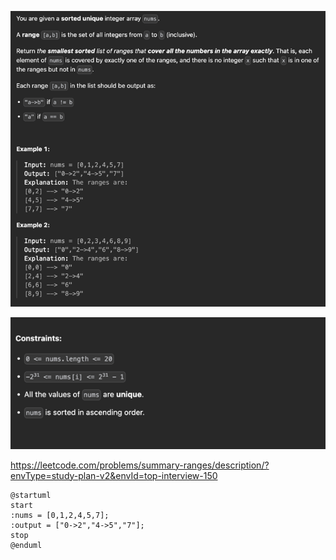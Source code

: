 ![img.png](img.png)

![img_1.png](img_1.png)

https://leetcode.com/problems/summary-ranges/description/?envType=study-plan-v2&envId=top-interview-150

```plantuml
@startuml
start
:nums = [0,1,2,4,5,7];
:output = ["0->2","4->5","7"];
stop
@enduml
```